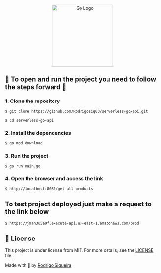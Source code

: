 <p align="center">
  <a href="https://go.dev/doc/" target="blank"><img src="https://i.imgur.com/rAjN17x.png" width="200" alt="Go Logo" /></a>
</p>


## 🎯 To open and run the project you need to follow the steps forward 🎯

### 1. Clone the repository

```bash
$ git clone https://github.com/Rodrigosiq03/serverless-go-api.git

$ cd serverless-go-api
```

### 2. Install the dependencies

```bash
$ go mod download
```

### 3. Run the project

```bash
$ go run main.go
```

### 4. Open the browser and access the link

```bash
$ http://localhost:8080/get-all-products
```

## To test project deployed just make a request to the link below

```bash
$ https://jman3u5a0f.execute-api.us-east-1.amazonaws.com/prod
```

## 📝 License

This project is under license from MIT. For more details, see the [LICENSE](LICENSE.md) file.

Made with 🩵 by <a href="https://github.com/Rodrigosiq03">Rodrigo Siqueira</a> 